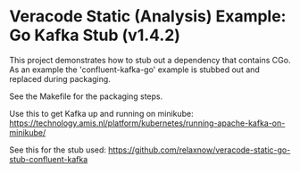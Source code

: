 # Veracode Static (Analysis) Example: Go Kafka Stub (v1.4.2)

This project demonstrates how to stub out a dependency that contains CGo.
As an example the 'confluent-kafka-go' example is stubbed out and replaced during packaging.

See the Makefile for the packaging steps.

Use this to get Kafka up and running on minikube: https://technology.amis.nl/platform/kubernetes/running-apache-kafka-on-minikube/

See this for the stub used: https://github.com/relaxnow/veracode-static-go-stub-confluent-kafka
